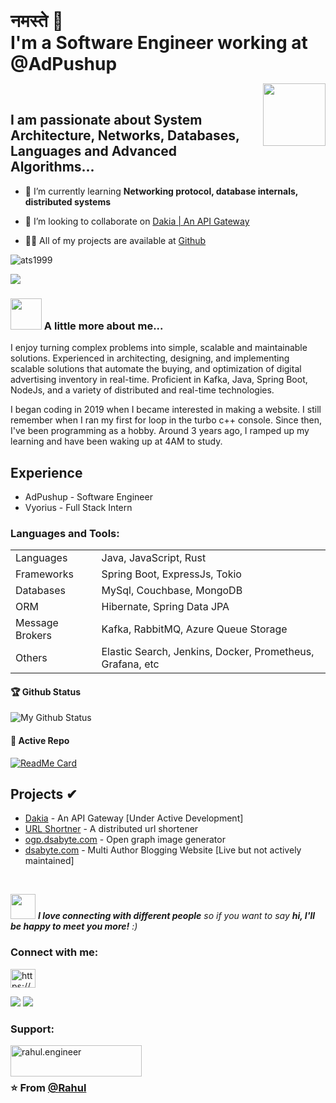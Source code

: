 <h1 style="display: inline;"> नमस्ते 🙏 <br/> I'm a Software Engineer working at @AdPushup</h1>

<img align='right' src="https://media.giphy.com/media/M9gbBd9nbDrOTu1Mqx/giphy.gif" width="100"> <br>

## I am passionate about System Architecture, Networks, Databases, Languages and Advanced Algorithms...

- 🌱 I’m currently learning **Networking protocol, database internals, distributed systems**

- 👯 I’m looking to collaborate on [Dakia | An API Gateway](https://github.com/ats1999/dakia)

- 👨‍💻 All of my projects are available at [Github](https://ats1999.github.io/#projects)

<img src="https://komarev.com/ghpvc/?username=ats1999&label=Profile%20views&color=0e75b6&style=flat" alt="ats1999" />

[![](https://img.shields.io/badge/LinkedIn-Rahul-blue)](https://www.linkedin.com/in/ats1999/)

### <img src="https://media.giphy.com/media/VgCDAzcKvsR6OM0uWg/giphy.gif" width="50"> A little more about me...
I enjoy turning complex problems into simple, scalable and maintainable solutions. Experienced in architecting, designing, and implementing scalable solutions that automate the buying, and optimization of digital advertising inventory in real-time. Proficient in Kafka, Java, Spring Boot, NodeJs, and a variety of distributed and real-time technologies.

I began coding in 2019 when I became interested in making a website. I still remember when I ran my first for loop in the turbo c++ console. Since then, I've been programming as a hobby. Around 3 years ago, I ramped up my learning and have been waking up at 4AM to study.

## Experience
- AdPushup - Software Engineer
- Vyorius - Full Stack Intern

<h3 align="left">Languages and Tools:</h3>

|                 |                                                      |
| --------------- | ---------------------------------------------------- |
| Languages       | Java, JavaScript, Rust                    |
| Frameworks      | Spring Boot, ExpressJs, Tokio                               |
| Databases       | MySql, Couchbase, MongoDB                            |
| ORM             | Hibernate, Spring Data JPA                           |
| Message Brokers | Kafka, RabbitMQ, Azure Queue Storage                 |
| Others          | Elastic Search, Jenkins, Docker, Prometheus, Grafana, etc |

#### 🏆 Github Status

![My Github Status](https://github-readme-stats.vercel.app/api?username=ats1999&show_icons=true&hide_border=true&count_private=true&theme=dark)

#### 👀 Active Repo

[![ReadMe Card](https://github-readme-stats.vercel.app/api/pin/?username=ats1999&repo=dakia&theme=dark&a=y)](https://github.com/ats1999/dakia)

## Projects ✔

- [Dakia](https://github.com/ats1999/dakia) - An API Gateway [Under Active Development]
- [URL Shortner](https://github.com/ats1999/URL-Shortner?tab=readme-ov-file) - A distributed url shortener
- [ogp.dsabyte.com](https://ogp.dsabyte.com) - Open graph image generator
- [dsabyte.com](https://dsabyte.com) - Multi Author Blogging Website [Live but not actively maintained]

<!-- top languages card -->
<br>

<img src="https://media.giphy.com/media/LnQjpWaON8nhr21vNW/giphy.gif" width="40"> <em><b>I love connecting with different people</b> so if you want to say <b>hi, I'll be happy to meet you more!</b> :)</em>

<h3 align="left">Connect with me:</h3>
<p align="left">
<a href="https://linkedin.com/in/https://www.linkedin.com/in/ats1999/" target="blank"><img align="center" src="https://raw.githubusercontent.com/rahuldkjain/github-profile-readme-generator/master/src/images/icons/Social/linked-in-alt.svg" alt="https://www.linkedin.com/in/rahul-kumar-36b05a189/" height="30" width="40" /></a>
</p>

<div><a href="https://github.com/ats1999"><img src="https://img.shields.io/badge/github%20-%23121011.svg?&style=flat&logo=github&logoColor=white"/></a> <a href="https://www.linkedin.com/in/ats1999/"><img src="https://img.shields.io/badge/linkedin%20-%230077B5.svg?&style=flat&logo=linkedin&logoColor=white"/></a>
</div>

<h3 align="left">Support:</h3>
<p><a href="https://www.buymeacoffee.com/rahul.engineer"> <img align="left" src="https://cdn.buymeacoffee.com/buttons/v2/default-yellow.png" height="50" width="210" alt="rahul.engineer" /></a></p><br><br>

### ⭐️ From [@Rahul](https://github.com/ats1999)
